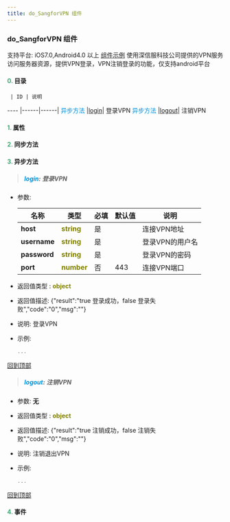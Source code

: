 ```yaml
---
title: do_SangforVPN 组件
---
```


### do_SangforVPN 组件

 支持平台: iOS7.0,Android4.0 以上
 [组件示例](https://github.com/do-api/docs-example/tree/master/source/view/do_SangforVPN)
 使用深信服科技公司提供的VPN服务访问服务器资源，提供VPN登录，VPN注销登录的功能，仅支持android平台

#### <font color ='#40A977'>**0.**</font> 目录

     | ID | 说明
---- |------|------|
<font color ='#0092db'>异步方法</font>  |[login](#login)| 登录VPN
<font color ='#0092db'>异步方法</font>  |[logout](#logout)| 注销VPN

#### <font color ='#40A977'>**1.**</font> 属性

#### <font color ='#40A977'>**2.**</font> 同步方法

#### <font color ='#40A977'>**3.**</font> 异步方法

>##### <span id=login><font color ='#0092db'>**login**</font></span>: 登录VPN

- 参数:

  名称 | 类型 |必填|默认值|说明
  ---- |-------------  |--------------|--------|------
  **host** |<font color ='#808000'>**string**</font> | 是 | |连接VPN地址
  **username** |<font color ='#808000'>**string**</font> | 是 | |登录VPN的用户名
  **password** |<font color ='#808000'>**string**</font> | 是 | |登录VPN的密码
  **port** |<font color ='#808000'>**number**</font> | 否 | 443|连接VPN端口
- 返回值类型 : <font color ='#808000'>**object**</font>
- 返回值描述: {"result":"true 登录成功，false 登录失败","code":"0","msg":""}
- 说明: 登录VPN
- 示例:

  ```javascript
  ...

  ```

[回到顶部](#top)

>##### <span id=logout><font color ='#0092db'>**logout**</font></span>: 注销VPN

- 参数: **无**
- 返回值类型 : <font color ='#808000'>**object**</font>
- 返回值描述: {"result":"true 注销成功，false 注销失败","code":"0","msg":""}
- 说明: 注销退出VPN
- 示例:

  ```javascript
  ...

  ```

[回到顶部](#top)


#### <font color ='#40A977'>**4.**</font> 事件


